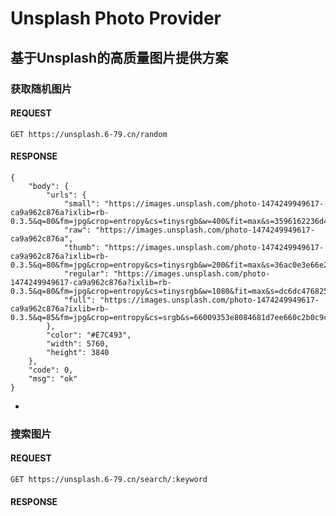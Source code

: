 # Unsplash Photo Provider
## 基于Unsplash的高质量图片提供方案

### 获取随机图片
#### REQUEST
```GET https://unsplash.6-79.cn/random```
#### RESPONSE
```
{
    "body": {
        "urls": {
            "small": "https://images.unsplash.com/photo-1474249949617-ca9a962c876a?ixlib=rb-0.3.5&q=80&fm=jpg&crop=entropy&cs=tinysrgb&w=400&fit=max&s=3596162236d483b388b8099990b50617",
            "raw": "https://images.unsplash.com/photo-1474249949617-ca9a962c876a",
            "thumb": "https://images.unsplash.com/photo-1474249949617-ca9a962c876a?ixlib=rb-0.3.5&q=80&fm=jpg&crop=entropy&cs=tinysrgb&w=200&fit=max&s=36ac0e3e66e21ff1e382bd3656c21027",
            "regular": "https://images.unsplash.com/photo-1474249949617-ca9a962c876a?ixlib=rb-0.3.5&q=80&fm=jpg&crop=entropy&cs=tinysrgb&w=1080&fit=max&s=dc6dc476825046b8b8fa2d3177282134",
            "full": "https://images.unsplash.com/photo-1474249949617-ca9a962c876a?ixlib=rb-0.3.5&q=85&fm=jpg&crop=entropy&cs=srgb&s=66009353e8084681d7ee660c2b0c9c2c"
        },
        "color": "#E7C493",
        "width": 5760,
        "height": 3840
    },
    "code": 0,
    "msg": "ok"
}
```

-

### 搜索图片
#### REQUEST
```GET https://unsplash.6-79.cn/search/:keyword```
#### RESPONSE